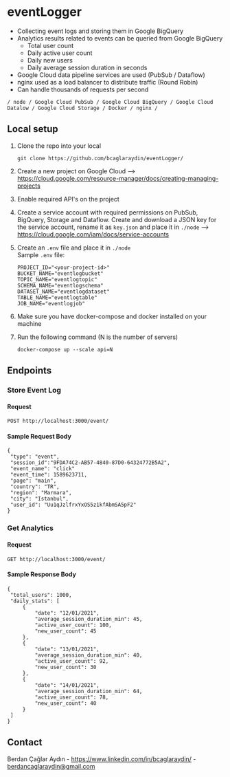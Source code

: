 # eventLogger

- Collecting event logs and storing them in Google BigQuery 
- Analytics results related to events can be queried from Google BigQuery
     - Total user count
     - Daily active user count
     - Daily new users
     - Daily average session duration in seconds
- Google Cloud data pipeline services are used (PubSub / Dataflow)
- nginx used as a load balancer to distribute traffic (Round Robin)
- Can handle thousands of requests per second

``` / node / Google Cloud PubSub / Google Cloud BigQuery / Google Cloud Datalow / Google Cloud Storage / Docker / nginx / ```

## Local setup

1. Clone the repo into your local
   ```
   git clone https://github.com/bcaglaraydin/eventLogger/
   ```
2. Create a new project on Google Cloud --> https://cloud.google.com/resource-manager/docs/creating-managing-projects

3. Enable required API's on the project

3. Create a service account with required permissions on PubSub, BigQuery, Storage and Dataflow. Create and download a JSON key for the service account, rename it as ```key.json``` and place it in ```./node``` --> https://cloud.google.com/iam/docs/service-accounts

4. Create an ```.env``` file and place it in ```./node``` </br>
 Sample ```.env``` file:
    ```
    PROJECT_ID="<your-project-id>"
    BUCKET_NAME="eventlogbucket"
    TOPIC_NAME="eventlogtopic"
    SCHEMA_NAME="eventlogschema"
    DATASET_NAME="eventlogdataset"
    TABLE_NAME="eventlogtable"
    JOB_NAME="eventlogjob"
    ```
2. Make sure you have docker-compose and docker installed on your machine

3. Run the following command (N is the number of servers)
   ```
   docker-compose up --scale api=N
   ```
## Endpoints

### Store Event Log

#### Request

`POST http://localhost:3000/event/`

#### Sample Request Body

   ```
{
    "type": "event",
    "session_id":"9FDA74C2-AB57-4840-87D0-64324772B5A2",
    "event_name": "click"
    "event_time": 1589623711,
    "page": "main",
    "country": "TR",
    "region": "Marmara",
    "city": "Istanbul",
    "user_id": "Uu1qJzlfrxYxOS5z1kfAbmSA5pF2"
}
```

### Get Analytics

#### Request

`GET http://localhost:3000/event/`

#### Sample Response Body

   ```
{
    "total_users": 1000,
    "daily_stats": [
        {
            "date": "12/01/2021",
            "average_session_duration_min": 45,
            "active_user_count": 100,
            "new_user_count": 45
        },
        {
            "date": "13/01/2021",
            "average_session_duration_min": 40,
            "active_user_count": 92,
            "new_user_count": 30
        },
        {
            "date": "14/01/2021",
            "average_session_duration_min": 64,
            "active_user_count": 78,
            "new_user_count": 40
        }
    ]
}
```
## Contact

Berdan Çağlar Aydın - https://www.linkedin.com/in/bcaglaraydin/ - berdancaglaraydin@gmail.com
